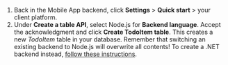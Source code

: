 
1. Back in the Mobile App backend, click **Settings** > **Quick start** > your client platform. 
2. Under **Create a table API**, select Node.js for **Backend language**. Accept the acknowledgment and click **Create TodoItem table**. This creates a new *TodoItem* table in your database. Remember that switching an existing backend to Node.js will overwrite all contents! To create a .NET backend instead, [follow these instructions](../articles/app-service-mobile/app-service-mobile-dotnet-backend-how-to-use-server-sdk.md#create-app).

